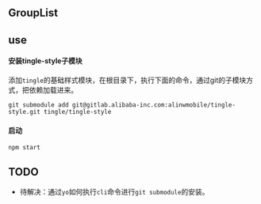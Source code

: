 ## GroupList

## use

#### 安装tingle-style子模块

添加`tingle`的基础样式模块，在根目录下，执行下面的命令，通过git的子模块方式，把依赖加载进来。

```shell
git submodule add git@gitlab.alibaba-inc.com:alinwmobile/tingle-style.git tingle/tingle-style
```

#### 启动

```
npm start
```


## TODO

* 待解决：通过`yo`如何执行`cli`命令进行`git submodule`的安装。
